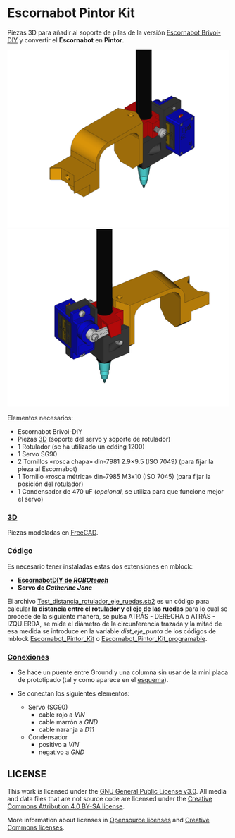 # Escornabot Pintor Kit

Piezas 3D para añadir al soporte de pilas de la versión [Escornabot Brivoi-DIY](https://github.com/roboteach-es/escornabot) y convertir el **Escornabot** en **Pintor**.

![previsualización](3D/Escornabot_Pintor_Kit_front.png)
![previsualización](3D/Escornabot_Pintor_Kit_back.png)

Elementos necesarios:
- Escornabot Brivoi-DIY
- Piezas [3D](3D/) (soporte del servo y soporte de rotulador)
- 1 Rotulador (se ha utilizado un edding 1200)
- 1 Servo SG90
- 2 Tornillos «rosca chapa» din-7981 2.9×9.5 (ISO 7049) (para fijar la pieza al Escornabot)
- 1 Tornillo «rosca métrica» din-7985 M3x10 (ISO 7045) (para fijar la posición del rotulador)
- 1 Condensador de 470 uF (_opcional_, se utiliza para que funcione mejor el servo)


### [**3D**](3D/)

Piezas modeladas en [FreeCAD](www.freecadweb.org).

### [**Código**](Código/)

Es necesario tener instaladas estas dos extensiones en mblock:
- [**EscornabotDIY de _ROBOteach_**](https://github.com/roboteach-es/mBlock3-extensions/tree/master/RT_EscornabotDIY)
- **Servo de _Catherine Jone_**

El archivo [Test_distancia_rotulador_eje_ruedas.sb2](Código/Test_distancia_rotulador_eje_ruedas.sb2) es un código para calcular **la distancia entre el rotulador y el eje de las ruedas** para lo cual se procede de la siguiente manera, se pulsa ATRÁS - DERECHA o ATRÁS - IZQUIERDA, se mide el diámetro de la circunferencia trazada y la mitad de esa medida se introduce en la variable _dist_eje_punta_ de los códigos de mblock [Escornabot_Pintor_Kit](Código/Escornabot_Pintor_Kit.sb2) o [Escornabot_Pintor_Kit_programable](Código/Escornabot_Pintor_Kit_programable.sb2).

### [**Conexiones**](Conexiones/)

* Se hace un puente entre Ground y una columna sin usar de la mini placa de prototipado (tal y como aparece en el [esquema](Conexiones/Conexiones_Kit_Pintor.png)).

* Se conectan los siguientes elementos:

	- Servo (SG90)
		- cable rojo a _VIN_
		- cable marrón a _GND_
		- cable naranja a _D11_
	- Condensador
		- positivo a _VIN_
		- negativo a _GND_



## LICENSE

This work is licensed under the [GNU General Public License v3.0](LICENSE-GPLV30). All media and data files that are not source code are licensed under the [Creative Commons Attribution 4.0 BY-SA license](LICENSE-CCBYSA40).

More information about licenses in [Opensource licenses](https://opensource.org/licenses/) and [Creative Commons licenses](https://creativecommons.org/licenses/).